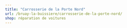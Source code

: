 ```yaml
---
title: "Carrosserie de la Porte Nord"
url: /bruay-la-buissiere/carrosserie-de-la-porte-nord/
shop: réparation de voitures
---
```

